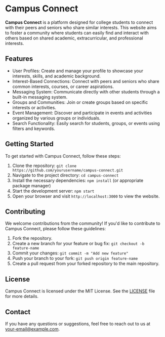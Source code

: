 <h1>Campus Connect</h1>

<p><strong>Campus Connect</strong> is a platform designed for college students to connect with their peers and seniors who share similar interests. This website aims to foster a community where students can easily find and interact with others based on shared academic, extracurricular, and professional interests.</p>

<h2>Features</h2>
<ul>
    <li>User Profiles: Create and manage your profile to showcase your interests, skills, and academic background.</li>
    <li>Interest-Based Connections: Connect with peers and seniors who share common interests, courses, or career aspirations.</li>
    <li>Messaging System: Communicate directly with other students through a built-in messaging system.</li>
    <li>Groups and Communities: Join or create groups based on specific interests or activities.</li>
    <li>Event Management: Discover and participate in events and activities organized by various groups or individuals.</li>
    <li>Search Functionality: Easily search for students, groups, or events using filters and keywords.</li>
</ul>

<h2>Getting Started</h2>

<p>To get started with Campus Connect, follow these steps:</p>
<ol>
    <li>Clone the repository: <code>git clone https://github.com/yourusername/campus-connect.git</code></li>
    <li>Navigate to the project directory: <code>cd campus-connect</code></li>
    <li>Install the necessary dependencies: <code>npm install</code> (or appropriate package manager)</li>
    <li>Start the development server: <code>npm start</code></li>
    <li>Open your browser and visit <code>http://localhost:3000</code> to view the website.</li>
</ol>

<h2>Contributing</h2>

<p>We welcome contributions from the community! If you'd like to contribute to Campus Connect, please follow these guidelines:</p>
<ol>
    <li>Fork the repository.</li>
    <li>Create a new branch for your feature or bug fix: <code>git checkout -b feature-name</code></li>
    <li>Commit your changes: <code>git commit -m "Add new feature"</code></li>
    <li>Push your branch to your fork: <code>git push origin feature-name</code></li>
    <li>Create a pull request from your forked repository to the main repository.</li>
</ol>

<h2>License</h2>

<p>Campus Connect is licensed under the MIT License. See the <a href="LICENSE">LICENSE</a> file for more details.</p>

<h2>Contact</h2>

<p>If you have any questions or suggestions, feel free to reach out to us at <a href="mailto:your-email@example.com">your-email@example.com</a>.</p>